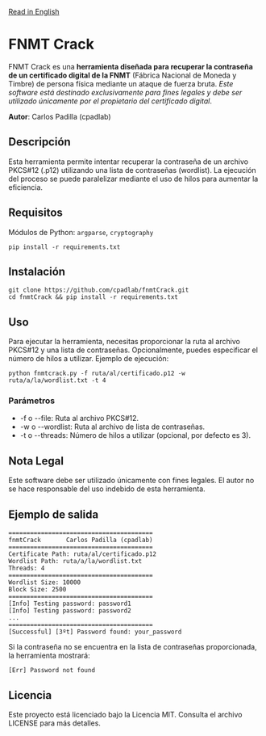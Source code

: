 [Read in English](./README.md)

# FNMT Crack

FNMT Crack es una **herramienta diseñada para recuperar la contraseña de un certificado digital de la FNMT** (Fábrica Nacional de Moneda y Timbre) de persona física mediante un ataque de fuerza bruta. *Este software está destinado exclusivamente para fines legales y debe ser utilizado únicamente por el propietario del certificado digital*.

**Autor**: Carlos Padilla (cpadlab)

## Descripción

Esta herramienta permite intentar recuperar la contraseña de un archivo PKCS#12 (.p12) utilizando una lista de contraseñas (wordlist). La ejecución del proceso se puede paralelizar mediante el uso de hilos para aumentar la eficiencia.

## Requisitos

Módulos de Python: `argparse`, `cryptography`

```
pip install -r requirements.txt
```

## Instalación

```
git clone https://github.com/cpadlab/fnmtCrack.git
cd fnmtCrack && pip install -r requirements.txt
```

## Uso

Para ejecutar la herramienta, necesitas proporcionar la ruta al archivo PKCS#12 y una lista de contraseñas. Opcionalmente, puedes especificar el número de hilos a utilizar. Ejemplo de ejecución:

```
python fnmtcrack.py -f ruta/al/certificado.p12 -w ruta/a/la/wordlist.txt -t 4
```

### Parámetros

- -f o --file: Ruta al archivo PKCS#12.
- -w o --wordlist: Ruta al archivo de lista de contraseñas.
- -t o --threads: Número de hilos a utilizar (opcional, por defecto es 3).

## Nota Legal

Este software debe ser utilizado únicamente con fines legales. El autor no se hace responsable del uso indebido de esta herramienta.

## Ejemplo de salida

```
========================================
fnmtCrack       Carlos Padilla (cpadlab)
========================================
Certificate Path: ruta/al/certificado.p12
Wordlist Path: ruta/a/la/wordlist.txt
Threads: 4
========================================
Wordlist Size: 10000
Block Size: 2500
========================================
[Info] Testing password: password1
[Info] Testing password: password2
...
========================================
[Successful] [3ºt] Password found: your_password
```

Si la contraseña no se encuentra en la lista de contraseñas proporcionada, la herramienta mostrará:

```
[Err] Password not found
```

## Licencia

Este proyecto está licenciado bajo la Licencia MIT. Consulta el archivo LICENSE para más detalles.